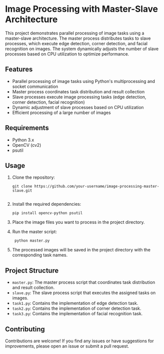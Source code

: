 # Image Processing with Master-Slave Architecture

This project demonstrates parallel processing of image tasks using a master-slave architecture. The master process distributes tasks to slave processes, which execute edge detection, corner detection, and facial recognition on images. The system dynamically adjusts the number of slave processes based on CPU utilization to optimize performance.

## Features

- Parallel processing of image tasks using Python's multiprocessing and socket communication
- Master process coordinates task distribution and result collection
- Slave processes execute image processing tasks (edge detection, corner detection, facial recognition)
- Dynamic adjustment of slave processes based on CPU utilization
- Efficient processing of a large number of images

## Requirements

- Python 3.x
- OpenCV (cv2)
- psutil

## Usage

1. Clone the repository:
   ```shell
   git clone https://github.com/your-username/image-processing-master-slave.git


2. Install the required dependencies:
   ```shell
   pip install opencv-python psutil

3. Place the image files you want to process in the project directory.

4. Run the master script:
   ```shell
    python master.py

5. The processed images will be saved in the project directory with the corresponding task names.

## Project Structure

- `master.py`: The master process script that coordinates task distribution and result collection.
- `slave.py`: The slave process script that executes the assigned tasks on images.
- `task1.py`: Contains the implementation of edge detection task.
- `task2.py`: Contains the implementation of corner detection task.
- `task3.py`: Contains the implementation of facial recognition task.

## Contributing

Contributions are welcome! If you find any issues or have suggestions for improvements, please open an issue or submit a pull request.
